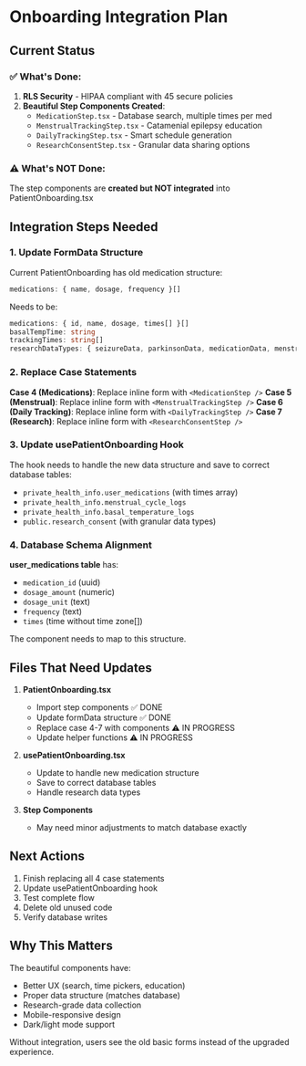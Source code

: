 # Onboarding Integration Plan

## Current Status

### ✅ What's Done:
1. **RLS Security** - HIPAA compliant with 45 secure policies
2. **Beautiful Step Components Created**:
   - `MedicationStep.tsx` - Database search, multiple times per med
   - `MenstrualTrackingStep.tsx` - Catamenial epilepsy education
   - `DailyTrackingStep.tsx` - Smart schedule generation
   - `ResearchConsentStep.tsx` - Granular data sharing options

### ⚠️ What's NOT Done:
The step components are **created but NOT integrated** into PatientOnboarding.tsx

## Integration Steps Needed

### 1. Update FormData Structure
Current PatientOnboarding has old medication structure:
```typescript
medications: { name, dosage, frequency }[]
```

Needs to be:
```typescript
medications: { id, name, dosage, times[] }[]
basalTempTime: string
trackingTimes: string[]
researchDataTypes: { seizureData, parkinsonData, medicationData, menstrualData }
```

### 2. Replace Case Statements

**Case 4 (Medications)**: Replace inline form with `<MedicationStep />`
**Case 5 (Menstrual)**: Replace inline form with `<MenstrualTrackingStep />`
**Case 6 (Daily Tracking)**: Replace inline form with `<DailyTrackingStep />`
**Case 7 (Research)**: Replace inline form with `<ResearchConsentStep />`

### 3. Update usePatientOnboarding Hook
The hook needs to handle the new data structure and save to correct database tables:
- `private_health_info.user_medications` (with times array)
- `private_health_info.menstrual_cycle_logs`
- `private_health_info.basal_temperature_logs`
- `public.research_consent` (with granular data types)

### 4. Database Schema Alignment

**user_medications table** has:
- `medication_id` (uuid)
- `dosage_amount` (numeric)
- `dosage_unit` (text)
- `frequency` (text)
- `times` (time without time zone[])

The component needs to map to this structure.

## Files That Need Updates

1. **PatientOnboarding.tsx**
   - Import step components ✅ DONE
   - Update formData structure ✅ DONE
   - Replace case 4-7 with components ⚠️ IN PROGRESS
   - Update helper functions ⚠️ IN PROGRESS

2. **usePatientOnboarding.tsx**
   - Update to handle new medication structure
   - Save to correct database tables
   - Handle research data types

3. **Step Components**
   - May need minor adjustments to match database exactly

## Next Actions

1. Finish replacing all 4 case statements
2. Update usePatientOnboarding hook
3. Test complete flow
4. Delete old unused code
5. Verify database writes

## Why This Matters

The beautiful components have:
- Better UX (search, time pickers, education)
- Proper data structure (matches database)
- Research-grade data collection
- Mobile-responsive design
- Dark/light mode support

Without integration, users see the old basic forms instead of the upgraded experience.
